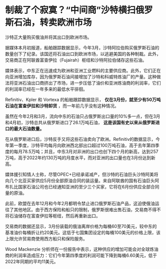# 制裁了个寂寞？“中间商”沙特横扫俄罗斯石油，转卖欧洲市场

沙特正大量购买俄油并将其出口到欧洲市场。

据媒体本月初报道，船舶跟踪数据显示，今年3月，沙特阿拉伯购买俄罗斯石油的数量创下了纪录。该国还将石油出口到欧洲市场，以逃避美国的各种制裁。此外，交易商正在阿联酋富查伊拉（Fujairah）枢纽和沙特阿拉伯储存这些石油。

媒体表示，中东正在迅速成为欧洲和亚洲工业燃料的主要供应商。此外，它们正在向亚洲增加库存，因为俄罗斯石油间接增加了沙特和科威特炼油厂的产量。这种做法将亚洲石油出口商挤出了市场，进一步压低了油价和亚洲炼油商的利润率，它们的利润率已经在一年多来的最低水平徘徊。

Refinitiv、Kpler 和 Vortexa 的船舶跟踪数据显示， **仅在3月份，就至少有50万吨石油在富查伊拉和沙特卸货**
，而一年前几乎没有这种情况。

虽然在今年2月和3月，流向中东的石油只占俄罗斯出口量的10%多一点，但在3月和4月初，沙特总共从俄罗斯进口了26.1万吨石油，
**这是该国有史以来从俄罗斯进口的最大石油数量。**

在从俄罗斯进口后，沙特反手又将这些石油卖向了欧洲。Refinitiv的数据显示，今年第一季度，沙特平均每月向欧洲西北部出口超过100万吨石油，高于去年第四季度的每月78.5万吨；并且，中东3月对非洲的出口也创下四个月的新高，达到257万吨，高于2022年约130万吨的月度水平，而对亚洲的出口量也在3月份达到新高。

媒体援引知情人士称，尽管OPEC+已经承诺减产，但沙特的石油巨头沙特阿美将向几个北亚买家供应5月份全部原油合同的装运量。来自阿联酋的国有石油巨头阿布扎比国家石油公司也已经通知亚洲的至少三个买家，它将在6月份供应全部合同量的原油。

此前，欧盟在去年12月和今年2月都明令禁止进口俄罗斯石油产品，这迫使俄油运往了其他地区。由于西方保险和船只的限制，俄罗斯很难出售石油，交易商不得不将石油储存在富查伊拉等枢纽，然后再重新出口。

交易商的数据还显示，3月份装载的俄油离岸价格为每桶60至70美元，较中东的基准油价每桶折让约20美元。这低于七国集团设定的每桶100美元的价格上限，该上限允许贸易商使用西方船只和保险服务。

Wood Mackenzie
分析师在一份报告中表示，这种供应的增加可能会对全球炼油商的利润率造成压力：它们今年第四季度的利润可能下降到每桶6.60美元，低于2022年同期的平均11美元。


